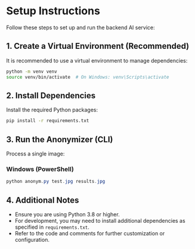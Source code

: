 # Setup Instructions

Follow these steps to set up and run the backend AI service:

## 1. Create a Virtual Environment (Recommended)
It is recommended to use a virtual environment to manage dependencies:
```bash
python -m venv venv
source venv/bin/activate  # On Windows: venv\Scripts\activate
```

## 2. Install Dependencies
Install the required Python packages:
```bash
pip install -r requirements.txt
```

## 3. Run the Anonymizer (CLI)

Process a single image:

### Windows (PowerShell)
```powershell
python anonym.py test.jpg results.jpg  
```

## 4. Additional Notes
- Ensure you are using Python 3.8 or higher.
- For development, you may need to install additional dependencies as specified in `requirements.txt`.
- Refer to the code and comments for further customization or configuration.
